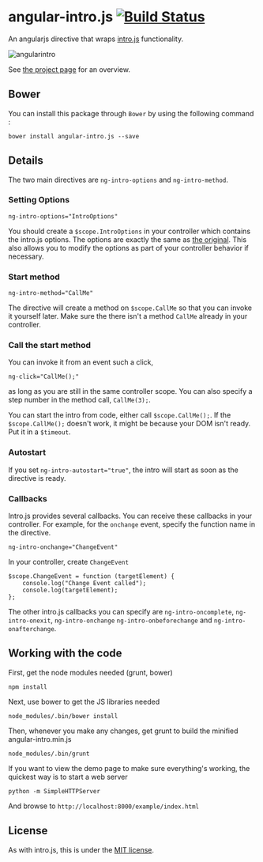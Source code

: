 angular-intro.js [![Build Status](https://travis-ci.org/mendhak/angular-intro.js.svg?branch=master)](https://travis-ci.org/mendhak/angular-intro.js)
================

An angularjs directive that wraps [intro.js](http://usablica.github.io/intro.js/) functionality.

![angularintro](http://farm8.staticflickr.com/7382/9741892196_ccc16b8a16_o.png)

See [the project page](http://code.mendhak.com/angular-intro.js/) for an overview.

## Bower

You can install this package through `Bower` by using the following command :

    bower install angular-intro.js --save


## Details

The two main directives are `ng-intro-options` and `ng-intro-method`.

### Setting Options

`ng-intro-options="IntroOptions"`

You should create a `$scope.IntroOptions` in your controller which contains the intro.js options. The options are exactly the same as [the original](https://github.com/usablica/intro.js#options).  This also allows you to modify the options as part of your controller behavior if necessary.

### Start method

`ng-intro-method="CallMe"` 

The directive will create a method on `$scope.CallMe` so that you can invoke it yourself later.  Make sure the there isn't a method `CallMe` already in your controller. 

### Call the start method

You can invoke it from an event such a click, 

`ng-click="CallMe();"` 

as long as you are still in the same controller scope.  You can also specify a step number in the method call, `CallMe(3);`.

You can start the intro from code, either call `$scope.CallMe();`.  If the `$scope.CallMe();` doesn't work, it might be because your DOM isn't ready. Put it in a `$timeout`.

### Autostart

If you set `ng-intro-autostart="true"`, the intro will start as soon as the directive is ready. 

### Callbacks

Intro.js provides several callbacks.  You can receive these callbacks in your controller.  For example, for the `onchange` event, specify the function name in the directive. 

`ng-intro-onchange="ChangeEvent"`

In your controller, create `ChangeEvent`

    $scope.ChangeEvent = function (targetElement) {
        console.log("Change Event called");
        console.log(targetElement);
    };

The other intro.js callbacks you can specify are `ng-intro-oncomplete`, `ng-intro-onexit`, `ng-intro-onchange` `ng-intro-onbeforechange` and `ng-intro-onafterchange`.


## Working with the code

First, get the node modules needed (grunt, bower)

    npm install
    
Next, use bower to get the JS libraries needed

    node_modules/.bin/bower install

Then, whenever you make any changes, get grunt to build the minified angular-intro.min.js

    node_modules/.bin/grunt 

If you want to view the demo page to make sure everything's working, the quickest way is to start a web server

    python -m SimpleHTTPServer
    
And browse to `http://localhost:8000/example/index.html`   




## License

As with intro.js, this is under the [MIT license](https://github.com/mendhak/angular-intro.js/blob/master/LICENSE).






